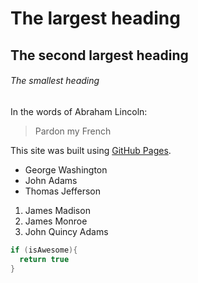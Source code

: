 # The largest heading
## The second largest heading
###### The smallest heading


In the words of Abraham Lincoln:

> Pardon my French


This site was built using [GitHub Pages](https://pages.github.com/).


- George Washington
- John Adams
- Thomas Jefferson

1. James Madison
2. James Monroe
3. John Quincy Adams

```CPP
if (isAwesome){
  return true
}
```
